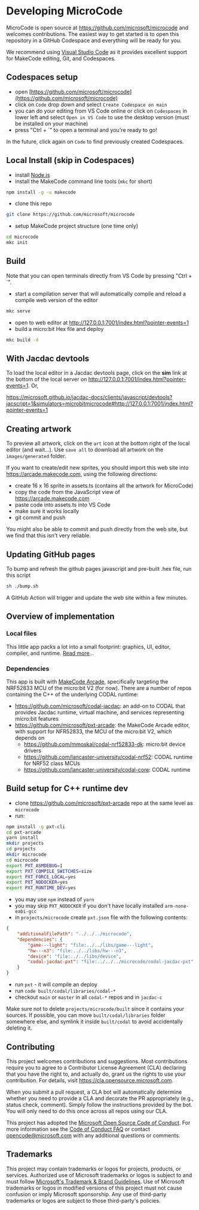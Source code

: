 # Developing MicroCode

MicroCode is open source at https://github.com/microsoft/microcode and welcomes contributions.
The easiest way to get started is to open this repository in a GitHub Codespace and everything will be ready for you.

We recommend using [Visual Studio Code](https://code.visualstudio.com/) as it provides excellent support
for MakeCode editing, Git, and Codespaces.

## Codespaces setup

-   open [https://github.com/microsoft/microcode](https://github.com/microsoft/microcode)
-   click on `Code` drop down and select `Create Codespace on main`
-   you can do your editing from VS Code online or click on `Codespaces` in lower left and select `Open in VS Code` to use the desktop version (must be installed on your machine)
-   press "Ctrl + `" to open a terminal and you're ready to go!

In the future, click again on `Code` to find previously created Codespaces.

## Local Install (skip in Codespaces)

-   install [Node.js](https://nodejs.org/en/)
-   install the MakeCode command line tools (`mkc` for short)

```bash
npm install -g -u makecode
```

-   clone this repo

```bash
git clone https://github.com/microsoft/microcode
```

-   setup MakeCode project structure (one time only)

```bash
cd microcode
mkc init
```

## Build

Note that you can open terminals directly from VS Code by pressing "Ctrl + `".

-   start a compilation server that will automatically compile and reload
    a compile web version of the editor

```bash
mkc serve
```

-   open to web editor at http://127.0.0.1:7001/index.html?pointer-events=1
-   build a micro:bit Hex file and deploy

```bash
mkc build -d
```

## With Jacdac devtools

To load the local editor in a Jacdac devtools page, click on the **sim** link at the bottom
of the local server on http://127.0.0.1:7001/index.html?pointer-events=1. Or,

https://microsoft.github.io/jacdac-docs/clients/javascript/devtools?jacscript=1&simulators=microbitmicrocode#http://127.0.0.1:7001/index.html?pointer-events=1

## Creating artwork

To preview all artwork, click on the `art` icon at the bottom right of the local editor (and wait...). Use `save all` to download all artwork on the `images/generated` folder.

If you want to create/edit new sprites, you should import this web site into https://arcade.makecode.com, using the following directions:

-   create 16 x 16 sprite in assets.ts (contains all the artwork for MicroCode)
-   copy the code from the JavaScript view of https://arcade.makecode.com
-   paste code into assets.ts into VS Code
-   make sure it works locally
-   git commit and push

You might also be able to commit and push directly from the web site, but we find that this isn't very reliable.

## Updating GitHub pages

To bump and refresh the github pages javascript and pre-built .hex file, run this script

```bash
sh ./bump.sh
```

A GitHub Action will trigger and update the web site within a few minutes.

## Overview of implementation

### Local files

This little app packs a lot into a small footprint: graphics, UI, editor, compiler, and runtime. [Read more](./codereview.md)...

### Dependencies

This app is built with [MakeCode Arcade](https://arcade.makecode.com/beta), specifically targeting the NRF52833 MCU of the micro:bit V2 (for now). There are a number of repos containing the C++ of the underlying CODAL runtime:

-   https://github.com/microsoft/codal-jacdac: an add-on to CODAL that provides Jacdac runtime, virtual machine, and services representing micro:bit features
-   https://github.com/microsoft/pxt-arcade: the MakeCode Arcade editor, with support for NFR52833, the MCU of the micro:bit V2, which depends on
    -   https://github.com/mmoskal/codal-nrf52833-dk: micro:bit device drivers
    -   https://github.com/lancaster-university/codal-nrf52: CODAL runtime for NRF52 class MCUs
    -   https://github.com/lancaster-university/codal-core: CODAL runtime

## Build setup for C++ runtime dev

-   clone https://github.com/microsoft/pxt-arcade repo at the same level as `microcode`
-   run:

```bash
npm install -g pxt-cli
cd pxt-arcade
yarn install
mkdir projects
cd projects
mkdir microcode
cd microcode
export PXT_ASMDEBUG=1
export PXT_COMPILE_SWITCHES=size
export PXT_FORCE_LOCAL=yes
export PXT_NODOCKER=yes
export PXT_RUNTIME_DEV=yes
```

-   you may use `npm` instead of `yarn`
-   you may skip `PXT_NODOCKER` if you don't have locally installed `arm-none-eabi-gcc`
-   in `projects/microcode` create `pxt.json` file with the following contents:

```json
{
    "additionalFilePath": "../../../microcode",
    "dependencies": {
        "game---light": "file:../../libs/game---light",
        "hw---n3": "file:../../libs/hw---n3",
        "device": "file:../../libs/device",
        "codal-jacdac-pxt": "file:../../../microcode/codal-jacdac-pxt"
    }
}
```

-   run `pxt` - it will compile an deploy
-   run `code built/codal/libraries/codal-*`
-   checkout `main` or `master` in all `codal-*` repos and in `jacdac-c`

Make sure not to delete `projects/microcode/built` since it contains your sources.
If possible, you can move `built/codal/libraries` folder somewhere else, and symlink it inside `built/codal`
to avoid accidentally deleting it.

## Contributing

This project welcomes contributions and suggestions. Most contributions require you to agree to a
Contributor License Agreement (CLA) declaring that you have the right to, and actually do, grant us
the rights to use your contribution. For details, visit https://cla.opensource.microsoft.com.

When you submit a pull request, a CLA bot will automatically determine whether you need to provide
a CLA and decorate the PR appropriately (e.g., status check, comment). Simply follow the instructions
provided by the bot. You will only need to do this once across all repos using our CLA.

This project has adopted the [Microsoft Open Source Code of Conduct](https://opensource.microsoft.com/codeofconduct/).
For more information see the [Code of Conduct FAQ](https://opensource.microsoft.com/codeofconduct/faq/) or
contact [opencode@microsoft.com](mailto:opencode@microsoft.com) with any additional questions or comments.

## Trademarks

This project may contain trademarks or logos for projects, products, or services. Authorized use of Microsoft
trademarks or logos is subject to and must follow
[Microsoft's Trademark & Brand Guidelines](https://www.microsoft.com/en-us/legal/intellectualproperty/trademarks/usage/general).
Use of Microsoft trademarks or logos in modified versions of this project must not cause confusion or imply Microsoft sponsorship.
Any use of third-party trademarks or logos are subject to those third-party's policies.
